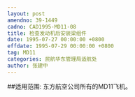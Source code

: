 ```yaml
---
layout: post
amendno: 39-1449
cadno: CAD1995-MD11-08
title: 检查发动机后安装梁组件
date: 1995-07-27 00:00:00 +0800
effdate: 1995-07-29 00:00:00 +0800
tag: MD11
categories: 民航华东管理局适航处
author: 张建中
---
```


##适用范围:
东方航空公司所有的MD11飞机。

